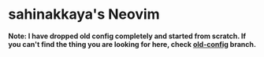 # sahinakkaya's Neovim

**Note: I have dropped old config completely and started from scratch. If you can't find the thing you are looking for here, check [old-config](https://github.com/sahinakkaya/nvim-config/tree/old-config) branch.**

